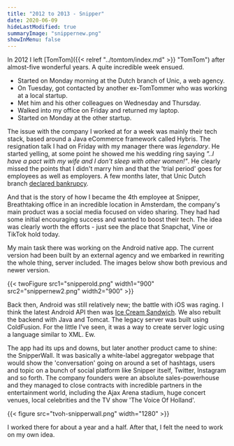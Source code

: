 ```yaml
---
title: "2012 to 2013 - Snipper"
date: 2020-06-09
hideLastModified: true
summaryImage: "snippernew.png"
showInMenu: false
---
```


In 2012 I left [TomTom]({{< relref "../tomtom/index.md" >}} "TomTom") after almost-five wonderful years. A quite incredible week ensued.

- Started on Monday morning at the Dutch branch of Unic, a web agency.
- On Tuesday, got contacted by another ex-TomTommer who was working at a local startup. 
- Met him and his other colleagues on Wednesday and Thursday.
- Walked into my office on Friday and returned my laptop.
- Started on Monday at the other startup.

The issue with the company I worked at for a week was mainly their tech stack, based around a Java eCommerce framework
called Hybris. The resignation talk I had on Friday with my manager there was 
*legendary*. He started yelling, at some point he showed me his wedding ring saying *"..I have a pact with my wife and I
don't sleep with other women!"*. He clearly missed the points that I didn't marry him and that the 'trial period' goes
for employees as well as employers. A few months later, that Unic Dutch branch [declared bankrupcy](https://www.faillissementsdossier.nl/en/bankruptcy/923170/unic-b-v.aspx).

And that is the story of how I became the 4th employee at Snipper, Breathtaking office in an incredible location in Amsterdam,
the company's main product was a social media focused on video sharing. They had had some initial encouraging success and
wanted to boost their tech. The idea was clearly worth the efforts - just see the place that Snapchat, Vine or TikTok hold today.

My main task there was working on the Android native app. The current version had been built by an external agency and we
embarked in rewriting the whole thing, server included. The images below show both previous and newer version.

{{< twoFigure src1="snipperold.png" width1="900" src2="snippernew2.png" width2="900" >}}

Back then, Android was still relatively new; the battle with iOS was raging. I think the latest Android API then was [Ice Cream Sandwich](https://en.wikipedia.org/wiki/Android_Ice_Cream_Sandwich).
We also rebuilt the backend with Java and Tomcat. The legacy server was built using ColdFusion. For the little I've seen,
it was a way to create server logic using a language similar to XML. Ew.

The app had its ups and downs, but later another product came to shine: the SnipperWall. It was basically a white-label aggregator
webpage that would show the 'conversation' going on around a set of hashtags, users and topic on a bunch of social platform
like Snipper itself, Twitter, Instagram and so forth. The company founders were an absolute sales-powerhouse and they
managed to close contracts with incredible partners in the entertainment world, including the Ajax Arena stadium,
huge concert venues, local celebrities and the TV show 'The Voice Of Holland'.

{{< figure src="tvoh-snipperwall.png" width="1280" >}}

I worked there for about a year and a half. After that, I felt the need to work on my own idea.
